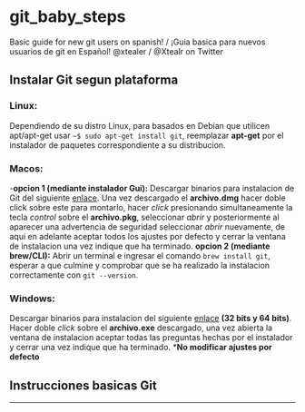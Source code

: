 # git_baby_steps
Basic guide for new git users on spanish! / ¡Guia basica para nuevos usuarios de git en Español!
@xtealer / @Xtealr on Twitter

## Instalar Git segun plataforma
### Linux:
Dependiendo de su distro Linux, para basados en Debian que utilicen apt/apt-get usar `~$ sudo apt-get install git`, reemplazar **apt-get** por el instalador de paquetes correspondiente a su distribucion.

### Macos:
-**opcion 1 (mediante instalador Gui):** Descargar binarios para instalacion de Git del siguiente [enlace](https://sourceforge.net/projects/git-osx-installer/files/). Una vez descargado el **archivo.dmg** hacer doble click sobre este para montarlo, hacer _click_ presionando simultaneamente la tecla _control_ sobre el **archivo.pkg**, seleccionar _abrir_ y posteriormente al aparecer una advertencia de seguridad seleccionar _abrir_ nuevamente, de aqui en adelante aceptar todos los ajustes por defecto y cerrar la ventana de instalacion una vez indique que ha terminado.
**opcion 2 (mediante brew/CLI):** Abrir un terminal e ingresar el comando `brew install git`, esperar a que culmine y comprobar que se ha realizado la instalacion correctamente con `git --version`.

### Windows:
Descargar binarios para instalacion del siguiente [enlace](https://git-scm.com/download/win) **(32 bits y 64 bits)**.
Hacer doble _click_ sobre el **archivo.exe** descargado, una vez abierta la ventana de instalacion aceptar todas las preguntas hechas por el instalador y cerrar una vez indique que ha terminado. ***No modificar ajustes por defecto**

## Instrucciones basicas Git
------
